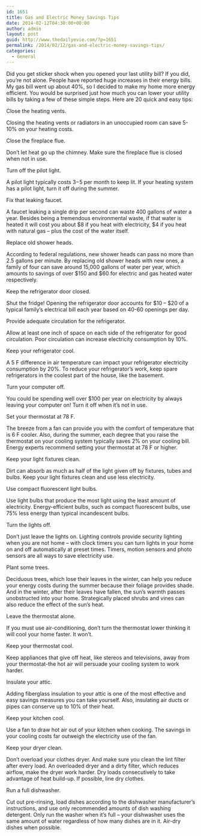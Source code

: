 ```yaml
---
id: 1651
title: Gas and Electric Money Savings Tips
date: 2014-02-12T04:30:00+00:00
author: admin
layout: post
guid: http://www.thedailyevie.com/?p=1651
permalink: /2014/02/12/gas-and-electric-money-savings-tips/
categories:
  - General
---
```

Did you get sticker shock when you opened your last utility bill? If you did, you&#8217;re not alone. People have reported huge increases in their energy bills. My gas bill went up about 40%, so I decided to make my home more energy efficient. You would be surprised just how much you can lower your utility bills by taking a few of these simple steps. Here are 20 quick and easy tips:

Close the heating vents.
  
Closing the heating vents or radiators in an unoccupied room can save 5-10% on your heating costs.

Close the fireplace flue.
  
Don&#8217;t let heat go up the chimney. Make sure the fireplace flue is closed when not in use.

Turn off the pilot light.
  
A pilot light typically costs $3-$5 per month to keep lit. If your heating system has a pilot light, turn it off during the summer.

Fix that leaking faucet.
  
A faucet leaking a single drip per second can waste 400 gallons of water a year. Besides being a tremendous environmental waste, if that water is heated it will cost you about $8 if you heat with electricity, $4 if you heat with natural gas &#8211; plus the cost of the water itself.

Replace old shower heads.
  
According to federal regulations, new shower heads can pass no more than 2.5 gallons per minute. By replacing old shower heads with new ones, a family of four can save around 15,000 gallons of water per year, which amounts to savings of over $150 and $60 for electric and gas heated water respectively.

Keep the refrigerator door closed.
  
Shut the fridge! Opening the refrigerator door accounts for $10 &#8211; $20 of a typical family&#8217;s electrical bill each year based on 40-60 openings per day.

Provide adequate circulation for the refrigerator.
  
Allow at least one inch of space on each side of the refrigerator for good circulation. Poor circulation can increase electricity consumption by 10%.

Keep your refrigerator cool.
  
A 5 F difference in air temperature can impact your refrigerator electricity consumption by 20%. To reduce your refrigerator&#8217;s work, keep spare refrigerators in the coolest part of the house, like the basement.

Turn your computer off.
  
You could be spending well over $100 per year on electricity by always leaving your computer on! Turn it off when it&#8217;s not in use.

Set your thermostat at 78 F.
  
The breeze from a fan can provide you with the comfort of temperature that is 6 F cooler. Also, during the summer, each degree that you raise the thermostat on your cooling system typically saves 2% on your cooling bill. Energy experts recommend setting your thermostat at 78 F or higher.

Keep your light fixtures clean.
  
Dirt can absorb as much as half of the light given off by fixtures, tubes and bulbs. Keep your light fixtures clean and use less electricity.

Use compact fluorescent light bulbs.
  
Use light bulbs that produce the most light using the least amount of electricity. Energy-efficient bulbs, such as compact fluorescent bulbs, use 75% less energy than typical incandescent bulbs.

Turn the lights off.
  
Don&#8217;t just leave the lights on. Lighting controls provide security lighting when you are not home &#8211; with clock timers you can turn lights in your home on and off automatically at preset times. Timers, motion sensors and photo sensors are all ways to save electricity use.

Plant some trees.
  
Deciduous trees, which lose their leaves in the winter, can help you reduce your energy costs during the summer because their foliage provides shade. And in the winter, after their leaves have fallen, the sun&#8217;s warmth passes unobstructed into your home. Strategically placed shrubs and vines can also reduce the effect of the sun&#8217;s heat.

Leave the thermostat alone.
  
If you must use air-conditioning, don&#8217;t turn the thermostat lower thinking it will cool your home faster. It won&#8217;t.

Keep your thermostat cool.
  
Keep appliances that give off heat, like stereos and televisions, away from your thermostat-the hot air will persuade your cooling system to work harder.

Insulate your attic.
  
Adding fiberglass insulation to your attic is one of the most effective and easy savings measures you can take yourself. Also, insulating air ducts or pipes can conserve up to 10% of their heat.

Keep your kitchen cool.
  
Use a fan to draw hot air out of your kitchen when cooking. The savings in your cooling costs far outweigh the electricity use of the fan.

Keep your dryer clean.
  
Don&#8217;t overload your clothes dryer. And make sure you clean the lint filter after every load. An overloaded dryer and a dirty filter, which reduces airflow, make the dryer work harder. Dry loads consecutively to take advantage of heat build-up. If possible, line dry clothes.

Run a full dishwasher.
  
Cut out pre-rinsing, load dishes according to the dishwasher manufacturer&#8217;s instructions, and use only recommended amounts of dish washing detergent. Only run the washer when it&#8217;s full &#8211; your dishwasher uses the same amount of water regardless of how many dishes are in it. Air-dry dishes when possible.